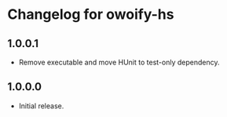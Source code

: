 # Changelog for owoify-hs

## 1.0.0.1
- Remove executable and move HUnit to test-only dependency.

## 1.0.0.0
- Initial release.
